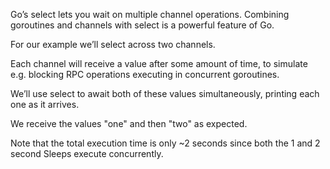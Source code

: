 
Go’s select lets you wait on multiple channel operations. Combining goroutines and channels with select is a powerful feature of Go.

For our example we’ll select across two channels.

Each channel will receive a value after some amount of time, to simulate e.g. blocking RPC operations executing in concurrent goroutines.

We’ll use select to await both of these values simultaneously, printing each one as it arrives.

We receive the values "one" and then "two" as expected.

Note that the total execution time is only ~2 seconds since both the 1 and 2 second Sleeps execute concurrently.

